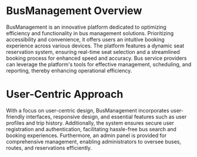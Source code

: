 # BusManagement Overview

BusManagement is an innovative platform dedicated to optimizing efficiency and functionality in bus management solutions. Prioritizing accessibility and convenience, it offers users an intuitive booking experience across various devices. The platform features a dynamic seat reservation system, ensuring real-time seat selection and a streamlined booking process for enhanced speed and accuracy. Bus service providers can leverage the platform's tools for effective management, scheduling, and reporting, thereby enhancing operational efficiency.

# User-Centric Approach

With a focus on user-centric design, BusManagement incorporates user-friendly interfaces, responsive design, and essential features such as user profiles and trip history. Additionally, the system ensures secure user registration and authentication, facilitating hassle-free bus search and booking experiences. Furthermore, an admin panel is provided for comprehensive management, enabling administrators to oversee buses, routes, and reservations efficiently.
